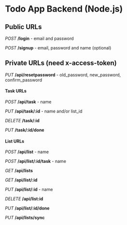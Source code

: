 # Todo App Backend (Node.js)

## Public URLs

*POST* **/login** - email and password

*POST* **/signup** - email, password and name (optional)

## Private URLs (need x-access-token)

*PUT* **/api/resetpassword** - old_password, new_password, confirm_password

#### Task URLs

*POST* **/api/task** - name

*PUT* **/api/task/:id** - name and/or list_id

*DELETE* **/task/:id**

*PUT* **/task/:id/done**

#### List URLs

*POST* **/api/list** - name

*POST* **/api/list/:id/task** - name

*GET* **/api/lists**

*GET* **/api/list/:id**

*PUT* **/api/list/:id** - name

*DELETE* **/api/list:id**

*PUT* **/api/list/:id/done**

*PUT* **/api/lists/sync**
